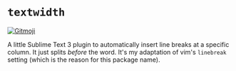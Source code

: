 # `textwidth`

<a href="https://gitmoji.carloscuesta.me" target="_blank"><img src="https://camo.githubusercontent.com/2a4924a23bd9ef18afe793f4999b1b9ec474e48f/68747470733a2f2f696d672e736869656c64732e696f2f62616467652f6769746d6f6a692d253230f09f989c253230f09f988d2d4646444436372e7376673f7374796c653d666c61742d737175617265" alt="Gitmoji" data-canonical-src="https://img.shields.io/badge/gitmoji-%20😜%20😍-FFDD67.svg?style=flat-square" style="max-width:100%;"></a>

A little Sublime Text 3 plugin to automatically insert line breaks at a
specific column. It just splits *before* the word. It's my adaptation of vim's
`linebreak` setting (which is the reason for this package name).

